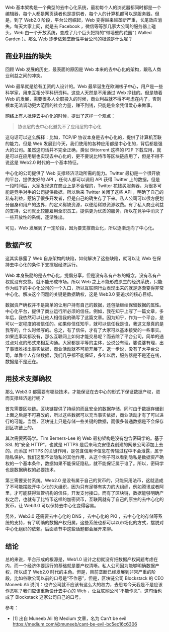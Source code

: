 Web 基本架构是一个典型的去中心化系统，最初每个人的浏览器都同时都是一个编辑器，每个人都是网页读者也是提供者，每个人的计算机都可以是服务器。但是，到了 Web2.0 阶段，平台公司崛起，Web 变得越来越垄断严重，长尾效应消失。每天大家上网，就是去 Facebook ，微信等等那几家大公司的服务器上碰头，Web 由一个开放系统，变成了几个巨头把持的”带墙壁的花园“（ Walled Garden ）。那么 Web 逐步依赖垄断性平台公司的根源是什么呢？

## 商业利益的缺失

回顾 Web 发展的历史，最表面的原因是 Web 本来的去中心化的架构，跟私人商业利益之间的冲突。

Web 最早就是给有工资的人设计的。Web 最早诞生在欧洲核子中心，用户是一些科学家，用来互相分享科研资料。这些人天然是不用通过 Web 挣钱的。但是随着 Web 的发展，需要很多人全职投入的时候，商业利益就不得不考虑在内了，否则根本无法调动更大范围的社会力量，赚不到钱，只能是业余凭借爱心来做事。

网络上有人批评去中心化的时候，提出了这样一个观点：

> 协议层的去中心化避免不了应用层的中心化

这句话可以这么解释：比如，TCP/IP 协议本身是去中心化的，提供了计算机互联的能力。但是 Web 发展到今天，我们使用的各种应用都是中心化的，背后都是强大的公司。虽然这句话并不完全正确，类似 Bittorrent 这样的 P2P 下载应用，就是可以在应用层也实现去中心化的，更不要说比特币等区块链应用了，但是不得不说这是 Web2.0 时代的一个基本特征。

中心化的公司提供了 Web 支撑经济活动所需的能力。Twitter 最初是一个很开放的平台，提供友好的 API ，任何人都可以调用 API 获得 Twitter 上的数据，但是一段时间后，大家发现这在商业上是不合理的，Twitter 花钱买服务器，为很多可能是竞争对手的公司提供数据。所以后来 Twitter 关闭了这些 API ，明确了自己的私有利益，惹恼了很多开发者，但是自己的确生存了下来。私人公司可以很方便划分自身和用户的边界，的定义稀缺资源，以便给稀缺资源收费。有了私人商业利益的支持，公司就比较能雇用全职员工，提供更为优质的服务，所以在竞争中消灭了一些开放性的系统，逐渐胜出。

可见，Web 发展到了一定阶段，因为要支撑商业化，所以逐渐走向了中心化。

## 数据产权

这其实暴露了 Web 自身架构的缺陷，如何解决了这些缺陷，就可以让 Web 在保持去中心化的条件下支撑起经济运行。

Web 本身鼓励的是去中心化，提倡分享，但是没有私有产权的概念。没有私有产权就没有交换，就不能形成市场。所以 Web 之上不能形成原生的经济系统，只能作为线下的中心化公司的一个入口，所以互联网行业表现出来的就是逐渐变得非常中心化。解决这个问题的关键是数据确权，这是 Web3.0 要追求的核心目标。

数据资产确权并不是简单的让用户持有自己的数据，还包括继续保留数据的属性。中心化平台，提供了商业运行所必须的信任。例如，我在知乎上写了一篇文章，多年后，我依然可以让他人相信我的确写了这篇文章。因为知乎，作为一个平台，是可以一定程度的被信任的。如果你信任知乎，就可以信任我是谁，我这文章真的是我写的，什么时候写的。总之，有了信任，才有了大家可以基本接受的一些事实。如果连事实都没有，那么互联网上如何才能交易呢？而去除了平台公司，简单的通过点对点的形式来相互沟通。大家都是平等的主体，公说公有理，婆说婆有理，出了事很难找出事实依据，商业活动就不可能开展了。退一步说，没有了大平台公司，单靠个人存储数据，我们几乎都不能保证，多年以后，服务器是不是还在线，数据是不是还在。

## 用技术支撑确权

那么 Web3.0 都需要有哪些技术，才能保证在去中心的形式下保证数据产权，进而支撑经济运行呢？

首先需要区块链。区块链提供了持续的而且安全的数据存储，同时由于数据存储到上面之后是不可篡改的，所以这些数据可以充当事实依据，商业活动才有了可以进行的可能。当然，区块链上只是存储一些关键的数据，而很多普通数据是不会保存到区块链上的。

其次需要密码学。Tim Berners-Lee 的 Web 最初架构是没有包含密码学的。基于 SSL 的”安全 HTTP"，也就是 HTTPS 是后来马克安德森创建的网景公司添加上去的。而添加 HTTPS 的关键作用，是包含信用卡信息在传输过程中不会泄露，属于隐私保护。我们这里不谈隐私的其他作用，从这个例子可以看到隐私是数据资产确权的一个基本条件，数据如果不能保证隐私，就不能保证属于谁了。所以，密码学也是数据确权的必要技术。

第三需要支付系统。Web2.0 是没有属于自己的货币的，只能采用法币，这就造成了不可能摆脱开中心化的大组织，因为只有足够有实力的大组织，例如腾讯或者阿里，才可能获得监管机构的信任，开发支付接口。而有了区块链，数据能够明确产权之后，也就有了比特币这样的加密货币，互联网就有了自己的原生的去中心化的货币，让 Web3.0 可以保持去中心化变得容易。

另外，Web3.0 还需要去中心化的 DNS ，去中心化的 PKI ，去中心化的存储等系统的支持，有了明确的数据产权归属，这些系统也都可以以市场化的方式，摆脱对中心化组织的依赖。后面章节中这些话题都会展开来聊。

## 结论

总的来说，平台形成的根源是，Web1.0 设计之初就没有把数据产权问题考虑在内，而一个经济体要运行的基础就是要产权清晰。私人公司因为能够明确数据产权，所以成了 Web2.0 时代的主角。但是，目前垄断已经发展到非常严重的阶段，比如谷歌公司以前的口号是“不作恶”，但是，区块链公司 Blockstack 的 CEO Moneeb Ali 说[1]：也许公司就不应该有这么大的权力，去思考今天我是不是应该作恶呢？我们应该重新设计去中心的 Web ，让互联网公司“不能作恶”，这句话也成了 Blockstack 这家公司自己的口号。

参考：

- [1] 出自 Muneeb Ali 的 Medium 文章，名为 Can’t be evil https://medium.com/@muneeb/cant-be-evil-bc5ec16c6306
